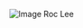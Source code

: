 ![Image Roc Lee](https://external-content.duckduckgo.com/iu/?u=http%3A%2F%2Fwomenwriteaboutcomics.com%2Fwp-content%2Fuploads%2F2015%2F04%2FRock-Lee-2.jpg&f=1&nofb=1)

